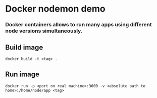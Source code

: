 # Docker nodemon demo

### Docker containers allows to run many apps using different node versions simultaneously.

## Build image

```
docker build -t <tag> .
```

## Run image

```
docker run -p <port on real machine>:3000 -v <absolute path to home>:/home/node/app <tag>
```
